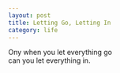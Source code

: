 ```yaml
---
layout: post
title: Letting Go, Letting In
category: life
---
```


Ony when you let everything go  
can you let everything in.
